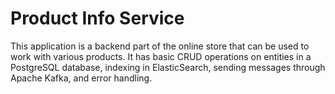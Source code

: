 # Product Info Service
This application is a backend part of the online store that can be used to work with various products.
It has basic CRUD operations on entities in a PostgreSQL database, indexing in ElasticSearch, sending messages through Apache Kafka, and error handling.
